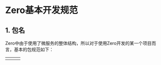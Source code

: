 # Zero基本开发规范

## 1. 包名

Zero中由于使用了微服务的整体结构，所以对于使用Zero开发的某一个项目而言，基本的包规范如下：

|  |  |  |
| :--- | :--- | :--- |
|  |  |  |




